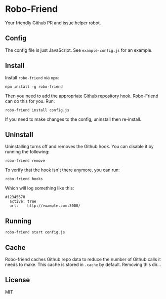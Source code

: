 # Robo-Friend

Your friendly Github PR and issue helper robot.

## Config

The config file is just JavaScript.
See `example-config.js` for an example.

## Install

Install `robo-friend` via `npm`:

```shell
npm install -g robo-friend
```

Then you need to add the appropriate [Github repository hook](http://developer.github.com/v3/repos/hooks/).
Robo-Friend can do this for you.
Run:

```shell
robo-friend install config.js
```

If you need to make changes to the config, uninstall then re-install.

## Uninstall

Uninstalling turns off and removes the Github hook.
You can disable it by running the following:

```shell
robo-friend remove
```

To verify that the hook isn't there anymore, you can run:

```shell
robo-friend hooks
```

Which will log something like this:

```
#12345678
  active: true
  url:    http://example.com:3000/
```

## Running

```shell
robo-friend start config.js
```

## Cache

Robo-friend caches Github repo data to reduce the number of Github calls it needs to make.
This cache is stored in `.cache` by default. Removing this dir...

## License
MIT
